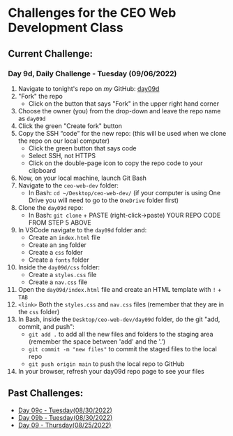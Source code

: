 # Challenges for the CEO Web Development Class #

## Current Challenge: ##
### Day 9d, Daily Challenge - Tuesday (09/06/2022) ###
1. Navigate to tonight's repo on _my_ GitHub: [day09d](https://github.com/zeromile/day09d)
2. "Fork" the repo
    - Click on the button that says "Fork" in the upper right hand corner
3. Choose the owner (you) from the drop-down and leave the repo name as `day09d`
4. Click the green "Create fork" button
5. Copy the SSH “code” for the new repo: (this will be used when we clone the repo on our local computer)
    - Click the green button that says code
    - Select SSH, not HTTPS
    - Click on the double-page icon to copy the repo code to your clipboard
5. Now, on your local machine, launch Git Bash
6. Navigate to the `ceo-web-dev` folder:
    - In Bash: `cd ~/Desktop/ceo-web-dev/` (if your computer is using One Drive you will need to go to the `OneDrive` folder first)
5. Clone the `day09d` repo:
    - In Bash: `git clone` + PASTE (right-click->paste) YOUR REPO CODE FROM STEP 5 ABOVE
6. In VSCode navigate to the `day09d` folder and:
    - Create an `index.html` file 
    - Create an `img` folder
    - Create a `css` folder
    - Create a `fonts` folder
7. Inside the `day09d/css` folder: 
    - Create a `styles.css` file
    - Create a `nav.css` file
8. Open the `day09d/index.html` file and create an HTML template with `!` + `TAB`
9. `<link>` Both the `styles.css` and `nav.css` files (remember that they are in the `css` folder)
10. In Bash, inside the `Desktop/ceo-web-dev/day09d` folder, do the git "add, commit, and push":
    - `git add .` to add all the new files and folders to the staging area (remember the space between 'add' and the '.')
    - `git commit -m "new files"` to commit the staged files to the local repo
    - `git push origin main` to push the local repo to GitHub
11. In your browser, refresh your day09d repo page to see your files

## Past Challenges: ##
- [Day 09c - Tuesday(08/30/2022)](https://github.com/zeromile/ceo-challenges/tree/day09c)
- [Day 09b - Tuesday(08/30/2022)](https://github.com/zeromile/ceo-challenges/tree/day09b)
- [Day 09 - Thursday(08/25/2022)](https://github.com/zeromile/ceo-challenges/tree/day09)
